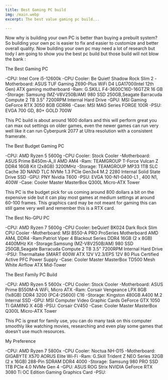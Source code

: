 ```yaml
---
title: Best Gaming PC build
img: /main.webp
excerpt: The best value gaming pc build...

--- 
```

 
  Now why is building your own PC is better than buying a prebuilt system? So building your own pc is 
easier to fix and easier to customize and better overall quality. Now building your own pc may need
a lot of research but tody I am going to show you the best pc build but those build will not blow the bank :

 The Best Gaming PC

 -CPU: Intel Core i5-12600k
 -CPU Cooler: Be Quiet! Shadow Rock Slim 2
 -Motherboard: ASUS TUF Gaming Z690-Plus WiFi D4 LGA1700(Intel 12th Gen) ATX gaming motherboard
 -Ram: G.SKILL F4-3600C16D-16GTZR 16 GB
 -Storage: Samsung (MZ-V8V250B/AM) 980 SSD 250GB,Seagate Barracuda Compute 2 TB 3.5" 7200RPM Internal Hard Drive
 -GPU: MSI Gaming GeForce RTX 3050 8GB GDRR6
 -Case: MSI MAG Series FORGE 100R
 -PSU: EVGA 700 GD, 80+ GOLD 700W
 
   This PC build is about around 1600 dollars and this will perform great you can max out settings on older games, even
  the newer games can run very well like it can run Cyberpunk 2077 at Ultra resolution with a consistent framerate. 
 
  The Best Budget Gaming PC
 
  -CPU: AMD Ryzen 5 5600g
  -CPU Cooler: Stock Cooler
  -Motherboard: ASUS Prime B450m-A_II AMD AM4
  -Ram: TEAMGROUP T-Force Vulcan Z DDR4 16GB Kit (2x8GB) 3200MHz
  -Storage: TEAMGROUP MP33 1TB SLC Cache 3D NAND TLC NVMe 1.3 PCIe Gen3x4 M.2 2280 Internal Solid State Drive SSD
  -GPU: PNY Nvidia T600
  -PSU: EVGA 100-N1-0400-L1 , 400 N1, 400W
  -Case: Cooler Master MasterBox Q300L Micro-ATX Tower
  
  This PC is the budget pick for us coming around 800 dollars a bit on the expensive side but it can play
 most games at medium settings at around 60-100 frames. This graphics card may be not meant for gaming 
 this can still game very well and remember this is a RTX card. 
 
  The Best No-GPU PC
  
  -CPU: AMD Ryzen 7 5600g
  -CPU Cooler: beQuiet! BK024 Dark Rock Slim CPU Cooler
  -Motherboard: MSI B550-A PRO ProSeries Motherboard AMD AM4, DDR4
  -Ram:Patriot Viper 4 Blackout Series DDR4 16GB (2 x 8GB) 4400MHz Kit
  -Storage:Samsung (MZ-V8V250B/AM) 980 SSD 250GB,Seagate Barracuda Compute 2 TB 3.5" 7200RPM Internal Hard Drive
  -PSU: Thermaltake SMART 600W ATX 12V V2.3/EPS 12V 80 Plus Certified Active PFC Power Supply
  -Case: Cooler Master MasterBox TD500 Mesh White Airflow ATX Mid-Tower
  
  The Best Family PC Build
  
  -CPU: AMD Ryzen 5 5600x
  -CPU Cooler: Stock Cooler
  -Motherboard: ASUS Prime B550M-A WiFi, Micro ATX
  -Ram: Corsair Vengeance LPX 8GB (1x8GB) DDR4 3200 (PC4-25600) C16
  -Storage: Kingston 480GB A400 M.2 Internal SSD
  -GPU: MSI Computer Video Graphic Cards GeForce GTX 1050 TI GAMING X 4GB
  -PSU: Corsair CV450 
  -Case: Cooler Master MasterBox Q300L Micro-ATX Tower
  
   This PC is great for family use, you can do many task on this computer smoothly like watching movies, researching
  and even play some games that doesn't use much resources.
  
  My Preference
  
  -CPU: AMD Ryzen 7 5800x
  -CPU Cooler: Noctua NH-D15
  -Motherboard:  GIGABYTE X570 AORUS Elite Wi-Fi
  -Ram: G.Skill Trident Z NEO Series 32GB (2 x 16GB) 288-Pin SDRAM DDR4 4000
  -Storage: Samsung 980 PRO SSD 1TB PCIe 4.0 NVMe Gen 4
  -GPU: ASUS ROG Strix NVIDIA GeForce RTX 3080 Ti OC Edition Gaming Graphics Card
  -PSU:
